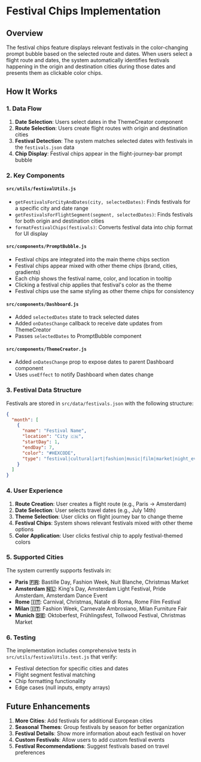 # Festival Chips Implementation

## Overview

The festival chips feature displays relevant festivals in the color-changing prompt bubble based on the selected route and dates. When users select a flight route and dates, the system automatically identifies festivals happening in the origin and destination cities during those dates and presents them as clickable color chips.

## How It Works

### 1. Data Flow

1. **Date Selection**: Users select dates in the ThemeCreator component
2. **Route Selection**: Users create flight routes with origin and destination cities
3. **Festival Detection**: The system matches selected dates with festivals in the `festivals.json` data
4. **Chip Display**: Festival chips appear in the flight-journey-bar prompt bubble

### 2. Key Components

#### `src/utils/festivalUtils.js`
- `getFestivalsForCityAndDates(city, selectedDates)`: Finds festivals for a specific city and date range
- `getFestivalsForFlightSegment(segment, selectedDates)`: Finds festivals for both origin and destination cities
- `formatFestivalChips(festivals)`: Converts festival data into chip format for UI display

#### `src/components/PromptBubble.js`
- Festival chips are integrated into the main theme chips section
- Festival chips appear mixed with other theme chips (brand, cities, gradients)
- Each chip shows the festival name, color, and location in tooltip
- Clicking a festival chip applies that festival's color as the theme
- Festival chips use the same styling as other theme chips for consistency

#### `src/components/Dashboard.js`
- Added `selectedDates` state to track selected dates
- Added `onDatesChange` callback to receive date updates from ThemeCreator
- Passes `selectedDates` to PromptBubble component

#### `src/components/ThemeCreator.js`
- Added `onDatesChange` prop to expose dates to parent Dashboard component
- Uses `useEffect` to notify Dashboard when dates change

### 3. Festival Data Structure

Festivals are stored in `src/data/festivals.json` with the following structure:

```json
{
  "month": [
    {
      "name": "Festival Name",
      "location": "City 🇨🇳",
      "startDay": 1,
      "endDay": 7,
      "color": "#HEXCODE",
      "type": "festival|cultural|art|fashion|music|film|market|night_event"
    }
  ]
}
```

### 4. User Experience

1. **Route Creation**: User creates a flight route (e.g., Paris → Amsterdam)
2. **Date Selection**: User selects travel dates (e.g., July 14th)
3. **Theme Selection**: User clicks on flight journey bar to change theme
4. **Festival Chips**: System shows relevant festivals mixed with other theme options
5. **Color Application**: User clicks festival chip to apply festival-themed colors

### 5. Supported Cities

The system currently supports festivals in:
- **Paris 🇫🇷**: Bastille Day, Fashion Week, Nuit Blanche, Christmas Market
- **Amsterdam 🇳🇱**: King's Day, Amsterdam Light Festival, Pride Amsterdam, Amsterdam Dance Event
- **Rome 🇮🇹**: Carnival, Christmas, Natale di Roma, Rome Film Festival
- **Milan 🇮🇹**: Fashion Week, Carnevale Ambrosiano, Milan Furniture Fair
- **Munich 🇩🇪**: Oktoberfest, Frühlingsfest, Tollwood Festival, Christmas Market

### 6. Testing

The implementation includes comprehensive tests in `src/utils/festivalUtils.test.js` that verify:
- Festival detection for specific cities and dates
- Flight segment festival matching
- Chip formatting functionality
- Edge cases (null inputs, empty arrays)

## Future Enhancements

1. **More Cities**: Add festivals for additional European cities
2. **Seasonal Themes**: Group festivals by season for better organization
3. **Festival Details**: Show more information about each festival on hover
4. **Custom Festivals**: Allow users to add custom festival events
5. **Festival Recommendations**: Suggest festivals based on travel preferences
